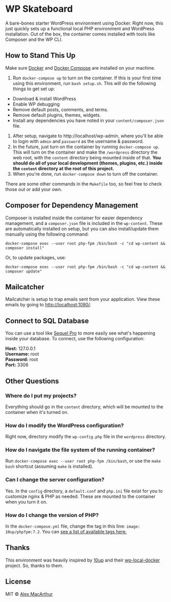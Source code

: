 # WP Skateboard
A bare-bones starter WordPress environment using Docker. Right now, this just quickly sets up a functional local PHP environment and WordPress installation. Out of the box, the container comes installed with tools like Composer and the WP CLI. 

## How to Stand This Up
Make sure [Docker](https://www.docker.com/) and [Docker Compose](https://docs.docker.com/compose/) are installed on your machine.

1. Run `docker-compose up` to turn on the container. If this is your first time using this environment, run `bash setup.sh`. This will do the following things to get set up:
* Download & install WordPress
* Enable WP debugging
* Remove default posts, comments, and terms. 
* Remove default plugins, themes, widgets. 
* Install any dependencies you have noted in your `content/composer.json` file. 
1. After setup, navigate to http://localhost/wp-admin, where you'll be able to login with `admin` and `password` as the username & password. 
2. In the future, just turn on the container by running `docker-compose up`. This will turn on the container and make the `/wordpress` directory the web root, with the `content` directory being mounted inside of that. **You should do all of your local development (themes, plugins, etc.) inside the `content` directory at the root of this project.**
3. When you're done, run `docker-compose down` to turn off the container.

There are some other commands in the `Makefile` too, so feel free to check those out or add your own.

## Composer for Dependency Management
Composer is installed inside the container for easier dependency management, and a `composer.json` file is included in the `wp-content`. These are automatically installed on setup, but you can also install/update them manually using the following command: 

```
docker-compose exec --user root php-fpm /bin/bash -c "cd wp-content && composer install"
```

Or, to update packages, use: 

```
docker-compose exec --user root php-fpm /bin/bash -c "cd wp-content && composer update"
```

## Mailcatcher
Mailcatcher is setup to trap emails sent from your application. View these emails by going to [http://localhost:1080/](http://localhost:1080/).

## Connect to SQL Database
You can use a tool like [Sequel Pro](https://www.sequelpro.com/) to more easily see what's happening inside your database. To connect, use the following configuration: 

**Host:** 127.0.0.1  
**Username:** root  
**Password:** root  
**Port:** 3306  

## Other Questions

### Where do I put my projects?
Everything should go in the `content` directory, which will be mounted to the container when it's turned on. 

### How do I modify the WordPress configuration?
Right now, directory modify the `wp-config.php` file in the `wordpress` directory. 

### How do I navigate the file system of the running container? 
Run `docker-compose exec --user root php-fpm /bin/bash`, or use the `make bash` shortcut (assuming `make` is installed).

### Can I change the server configuration?
Yes. In the `config` directory, a `default.conf` and `php.ini` file exist for you to customize nginx & PHP as needed. These are mounted to the container when you turn it on.

### How do I change the version of PHP?
In the `docker-compose.yml` file, change the tag in this line: `image: 10up/phpfpm:7.2`. You can [see a list of available tags here.](https://hub.docker.com/r/10up/phpfpm/tags)

## Thanks
This environment was heavily inspired by [10up](https://github.com/10up) and their [wp-local-docker](https://github.com/10up/wp-local-docker) project. So, thanks to them.

## License
MIT © [Alex MacArthur](https://macarthur.me)